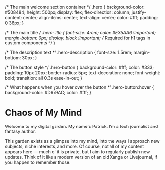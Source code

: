 /* The main welcome section container */
.hero {
  background-color: #508484;
  height: 500px;
  display: flex;
  flex-direction: column;
  justify-content: center;
  align-items: center;
  text-align: center;
  color: #fff;
  padding: 0 36px;
}

/* The main title */
.hero-title {
  font-size: 4rem;
  color: #E35AA6 !important;
  margin-bottom: 0px;
  display: block !important;  /* Required for h1 tags in custom components */
}

/* The description text */
.hero-description {
  font-size: 1.5rem;
  margin-bottom: 30px;
}

/* The button style */
.hero-button {
  background-color: #fff;
  color: #333;
  padding: 10px 20px;
  border-radius: 5px;
  text-decoration: none;
  font-weight: bold;
  transition: all 0.3s ease-in-out;
}

/* What happens when you hover over the button */
.hero-button:hover {
  background-color: #D679AC;
  color: #fff;
}
# Chaos of My Mind
Welcome to my digital garden. My name's Patrick. I'm a tech journalist and fantasy author. 

This garden exists as a glimpse into my mind, into the ways I approach new subjects, niche interests, and more. Of course, not all of my content appears here — much of it is private, but I aim to regularly publish new updates. Think of it like a modern version of an old Xanga or Livejournal, if you happen to remember those. 

